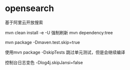 # opensearch
基于阿里云开放搜索

mvn clean install -e -U 强制刷新
mvn dependency:tree

mvn package -Dmaven.test.skip=true

使用mvn package -DskipTests 跳过单元测试，但是会继续编译

控制台日志变色
-Dlog4j.skipJansi=false 
